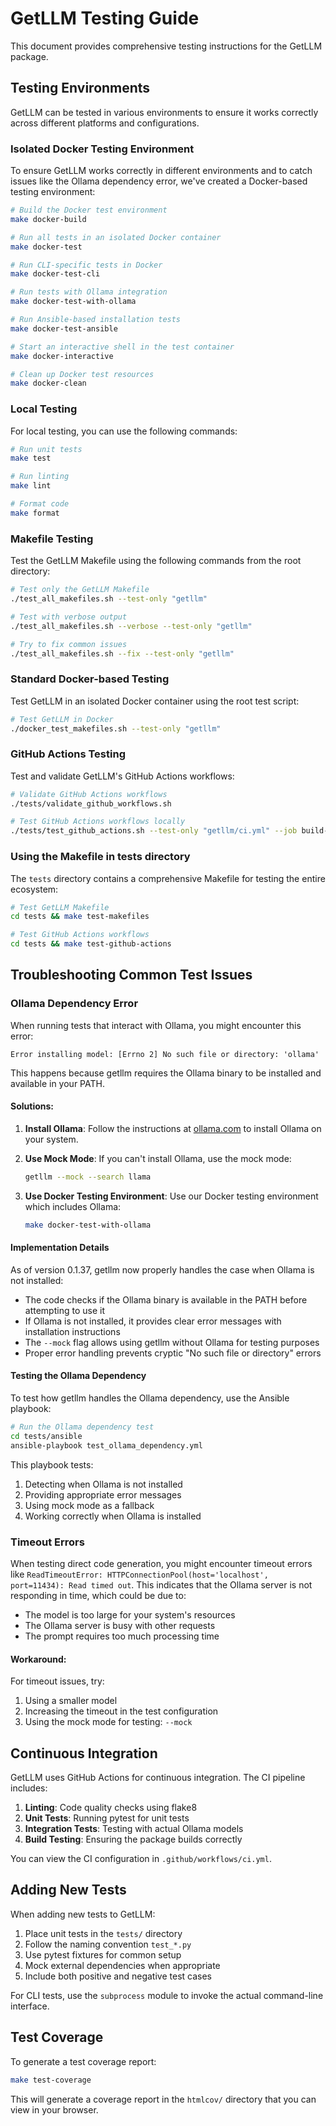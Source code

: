 # GetLLM Testing Guide

This document provides comprehensive testing instructions for the GetLLM package.

## Testing Environments

GetLLM can be tested in various environments to ensure it works correctly across different platforms and configurations.

### Isolated Docker Testing Environment

To ensure GetLLM works correctly in different environments and to catch issues like the Ollama dependency error, we've created a Docker-based testing environment:

```bash
# Build the Docker test environment
make docker-build

# Run all tests in an isolated Docker container
make docker-test

# Run CLI-specific tests in Docker
make docker-test-cli

# Run tests with Ollama integration
make docker-test-with-ollama

# Run Ansible-based installation tests
make docker-test-ansible

# Start an interactive shell in the test container
make docker-interactive

# Clean up Docker test resources
make docker-clean
```

### Local Testing

For local testing, you can use the following commands:

```bash
# Run unit tests
make test

# Run linting
make lint

# Format code
make format
```

### Makefile Testing

Test the GetLLM Makefile using the following commands from the root directory:

```bash
# Test only the GetLLM Makefile
./test_all_makefiles.sh --test-only "getllm"

# Test with verbose output
./test_all_makefiles.sh --verbose --test-only "getllm"

# Try to fix common issues
./test_all_makefiles.sh --fix --test-only "getllm"
```

### Standard Docker-based Testing

Test GetLLM in an isolated Docker container using the root test script:

```bash
# Test GetLLM in Docker
./docker_test_makefiles.sh --test-only "getllm"
```

### GitHub Actions Testing

Test and validate GetLLM's GitHub Actions workflows:

```bash
# Validate GitHub Actions workflows
./tests/validate_github_workflows.sh

# Test GitHub Actions workflows locally
./tests/test_github_actions.sh --test-only "getllm/ci.yml" --job build-test
```

### Using the Makefile in tests directory

The `tests` directory contains a comprehensive Makefile for testing the entire ecosystem:

```bash
# Test GetLLM Makefile
cd tests && make test-makefiles

# Test GitHub Actions workflows
cd tests && make test-github-actions
```

## Troubleshooting Common Test Issues

### Ollama Dependency Error

When running tests that interact with Ollama, you might encounter this error:

```
Error installing model: [Errno 2] No such file or directory: 'ollama'
```

This happens because getllm requires the Ollama binary to be installed and available in your PATH.

#### Solutions:

1. **Install Ollama**: Follow the instructions at [ollama.com](https://ollama.com) to install Ollama on your system.

2. **Use Mock Mode**: If you can't install Ollama, use the mock mode:
   ```bash
   getllm --mock --search llama
   ```

3. **Use Docker Testing Environment**: Use our Docker testing environment which includes Ollama:
   ```bash
   make docker-test-with-ollama
   ```

#### Implementation Details

As of version 0.1.37, getllm now properly handles the case when Ollama is not installed:

- The code checks if the Ollama binary is available in the PATH before attempting to use it
- If Ollama is not installed, it provides clear error messages with installation instructions
- The `--mock` flag allows using getllm without Ollama for testing purposes
- Proper error handling prevents cryptic "No such file or directory" errors

#### Testing the Ollama Dependency

To test how getllm handles the Ollama dependency, use the Ansible playbook:

```bash
# Run the Ollama dependency test
cd tests/ansible
ansible-playbook test_ollama_dependency.yml
```

This playbook tests:
1. Detecting when Ollama is not installed
2. Providing appropriate error messages
3. Using mock mode as a fallback
4. Working correctly when Ollama is installed

### Timeout Errors

When testing direct code generation, you might encounter timeout errors like `ReadTimeoutError: HTTPConnectionPool(host='localhost', port=11434): Read timed out`. This indicates that the Ollama server is not responding in time, which could be due to:
- The model is too large for your system's resources
- The Ollama server is busy with other requests
- The prompt requires too much processing time

#### Workaround:

For timeout issues, try:
1. Using a smaller model
2. Increasing the timeout in the test configuration
3. Using the mock mode for testing: `--mock`

## Continuous Integration

GetLLM uses GitHub Actions for continuous integration. The CI pipeline includes:

1. **Linting**: Code quality checks using flake8
2. **Unit Tests**: Running pytest for unit tests
3. **Integration Tests**: Testing with actual Ollama models
4. **Build Testing**: Ensuring the package builds correctly

You can view the CI configuration in `.github/workflows/ci.yml`.

## Adding New Tests

When adding new tests to GetLLM:

1. Place unit tests in the `tests/` directory
2. Follow the naming convention `test_*.py`
3. Use pytest fixtures for common setup
4. Mock external dependencies when appropriate
5. Include both positive and negative test cases

For CLI tests, use the `subprocess` module to invoke the actual command-line interface.

## Test Coverage

To generate a test coverage report:

```bash
make test-coverage
```

This will generate a coverage report in the `htmlcov/` directory that you can view in your browser.

